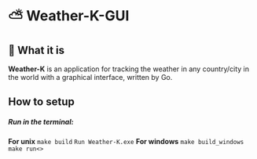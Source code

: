 # ⛅ Weather-K-GUI

## 🤔 What it is
<p>
  <b>Weather-K</b> is an application for tracking the weather in any country/city  in the world with a graphical interface, written by Go.
</p>

## How to setup
<p>
  <h5>Run in the terminal:</h5>
  <b>For unix</b>
    <code>make build</code>
    <code>Run Weather-K.exe</code>
  <b>For windows</b>
    <code>make build_windows</code>
    <code>make run<>
</p>

